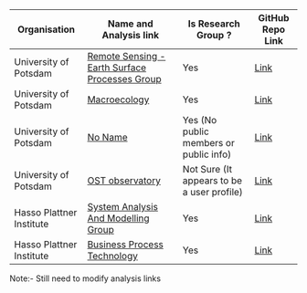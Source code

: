 | Organisation             | Name and Analysis link                                                                                   | Is Research Group ?                        | GitHub Repo Link                                    | 
|--------------------------|----------------------------------------------------------------------------------------------------------|--------------------------------------------|-----------------------------------------------------|
| University of Potsdam    | [Remote Sensing - Earth Surface Processes Group ](https://github.com/user/repo/blob/branch/other_file.md) | Yes                                        | [Link](https://github.com/UP-RS-ESP)                |
| University of Potsdam    | [Macroecology](https://github.com/user/repo/blob/branch/other_file.md)                                   | Yes                                        | [Link](https://github.com/UP-macroecology)          |
| University of Potsdam    | [No Name](https://github.com/user/repo/blob/branch/other_file.md)                                        | Yes (No public members or public info)     | [Link](https://github.com/University-of-Potsdam-MM) |
| University of Potsdam    | [OST observatory](https://github.com/user/repo/blob/branch/other_file.md)                                | Not Sure (It appears to be a user profile) | [Link](https://github.com/OST-Observatory)                  |
| Hasso Plattner Institute | [System Analysis And Modelling Group](https://github.com/user/repo/blob/branch/other_file.md)            | Yes                                        | [Link](https://github.com/hpi-sam)         |
| Hasso Plattner Institute | [Business Process Technology](https://github.com/user/repo/blob/branch/other_file.md)                    | Yes                                        | [Link](https://github.com/bptlab)                   |

Note:- Still need to modify analysis links 